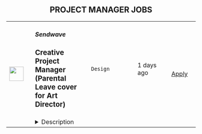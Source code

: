 <div align="center"><h2>PROJECT MANAGER JOBS</h2></div><table><tr>
                <td width="100" height="100" rowspan="2">
                    <img src="https://wwr-pro.s3.amazonaws.com/logos/0081/6324/logo.gif" width="38px" height="auto">
                </td>
                <td width="300">
                    <h5>Sendwave</h5>
                    <h3> Creative Project Manager (Parental Leave cover for Art Director)</h3>
                </td>
                <td width="300">
                    <code>Design</code>
                </td>
                <td width="200">
                <text>1 days ago</text>
                </td>
                <td width="100" rowspan="2">
                <a href="https://weworkremotely.com/remote-jobs/sendwave-creative-project-manager-parental-leave-cover-for-art-director" align="right" target="_blank">Apply</a>
                </td>
            </tr>
            <tr>
                <td colspan="3">
                <details><summary>Description</summary>
                <img src="https://we-work-remotely.imgix.net/logos/0081/6324/logo.gif?ixlib=rails-4.0.0&w=50&h=50&dpr=2&fit=fill&auto=compress" />

<p>
  <strong>Headquarters:</strong> Boston, MA
    <br /><strong>URL:</strong> <a href="https://sendwave.com">https://sendwave.com</a>
</p>

<div>
<br>We are seeking a Full-time Creative Project Manager for <strong>8 months starting Sept 26th, 2022, while the Head of Brand and Design is out on parental leave.</strong><br><br>Managing a team of 2 designers, the Creative Project Manager is responsible for supporting, coordinating, and delivering projects and campaigns to support key marketing initiatives across all regions. You will work closely with our channel leads, market launchers, and other stakeholders from Sendwave to efficiently bring new ideas and creative approaches to enhance effective marketing/growth solutions and strategies while ensuring brand consistency. Key to this is your knowledge of marketing channels, the creative, and the film production processes. Additionally, we'll be refreshing our visual identity in the upcoming years and we will need you to help manage this project.<br><br>
</div><div><strong><br>In your first few months you’ll:</strong></div><ol>
<li>Manage and provide support for day-to-day responsibilities of the Creative team</li>
<li>Manage the briefing process to ensure the Creative team has what they need to complete projects with clear deliverables and guidelines through the project management tool, Shortcut</li>
<li>Work with internal stakeholders to develop project timelines and ensure successful project completion</li>
<li>Work with production agencies to produce all videos content</li>
<li>Work on small to large-scale campaigns while finding ways to fit in day-to-day needs</li>
<li>Manage and maintain daily project status</li>
<li>Manage the creative budget</li>
</ol><div><strong>What you bring to the table:</strong></div><ul>
<li>5+ years in a Creative Project Management role</li>
<li>Experience with Project management tools (Jira, Shortcut for example)</li>
<li>History leading a creative team from project conception through implementation</li>
<li>Excellent time management skills with an eagerness to meet deadlines</li>
<li>Effective navigation of the creative process and feedback loops</li>
<li>Deep knowledge of design principles and copywriting</li>
<li>Great communication and interpersonal skills</li>
<li>Excellent organizational and multitasking skills</li>
<li>Strong business acumen skills: Ability to assess risk &amp; opportunity, critical thinking and problem solving</li>
<li>Attention to details</li>
<li>Native or fluent in English</li>
</ul><div><strong>Bonus points if you:</strong></div><ul>
<li>Have used the project management tool, Shortcut specifically</li>
<li>Have creative skills like copywriting and visual design</li>
<li>Able to work autonomously, and understand that teamwork is key to success</li>
<li>Experience managing a distributed team</li>
<li>Experience working for an app-based business</li>
<li>Are a self-starter, take initiative, and require little day-to-day direction to be successful</li>
<li>Are passionate about achieving Sendwave's mission and are excited at the prospect of lowering remittance costs for the communities we serve.</li>
</ul><div><strong>Keys details:</strong></div><ul>
<li>You can work remotely as long as you have reliable Internet access. You can be based in any of the following countries if you have the right to work there and will not need employer sponsorship during your employment duration</li>
<li>Our company is 100% remote and has been since we were founded. Sendwave hires new team members in countries around the world. All of our roles are remote, however, some roles may carry specific location-based eligibility requirements. Our Recruiting team can help answer any questions about location as we move further into recruiting process.(#LI- Remote)</li>
</ul><div><strong><br>And best of all:</strong></div><ul>
<li>Our team of over 400 employees, fully distributed across the world. We are working from coffee shops, homes, and coworking spaces — making us one of the larger fully distributed growth-stage startups in the world.</li>
<li>Proud parents, community organizers, farmers, play in bands, teach yoga, YouTube influencers, former Olympians, and serial entrepreneurs.</li>
<li>We collectively speak over twenty languages, including Akuapem, Amharic, Bengali, Ewe, Fante, Ga, Igbo, Kalenjin, Luganda, Oromo, Somali, Swahili, Wolof, Bulgarian, Croatian, Czech, Danish, Dutch, English, Estonian, Finnish, French, German, Greek, Hungarian, Irish, Italian, Latvian, Lithuanian, Maltese, Polish, Portuguese, Romanian, Slovak, Slovenian, Spanish and Swedish.</li>
<li>Our new collaborators at WorldRemit, another remittance company. We recently joined forces, and we’re excited about the ways we can continue to provide the best service to our users.</li>
</ul>

<p><strong>To apply:</strong> <a href="https://weworkremotely.com/remote-jobs/sendwave-creative-project-manager-parental-leave-cover-for-art-director">https://weworkremotely.com/remote-jobs/sendwave-creative-project-manager-parental-leave-cover-for-art-director</a></p>

                </details>
                </td>
            </tr>,<tr>
                <td width="100" height="100" rowspan="2">
                    <img src="https://wwr-pro.s3.amazonaws.com/logos/0015/1660/logo.gif" width="38px" height="auto">
                </td>
                <td width="300">
                    <h5>Ombu Labs</h5>
                    <h3> Senior Project Manager</h3>
                </td>
                <td width="300">
                    <code>All Other Remote</code>
                </td>
                <td width="200">
                <text>1 days ago</text>
                </td>
                <td width="100" rowspan="2">
                <a href="https://weworkremotely.com/remote-jobs/ombu-labs-senior-project-manager" align="right" target="_blank">Apply</a>
                </td>
            </tr>
            <tr>
                <td colspan="3">
                <details><summary>Description</summary>
                <img src="https://we-work-remotely.imgix.net/logos/0015/1660/logo.gif?ixlib=rails-4.0.0&w=50&h=50&dpr=2&fit=fill&auto=compress" />

<p>
  <strong>Headquarters:</strong> Philadelphia, PA
    <br /><strong>URL:</strong> <a href="https://go.ombulabs.com/weworkremotely">https://go.ombulabs.com/weworkremotely</a>
</p>

<ul>
<li>Full-time, 40 hours/week, Remote</li>
<li>4 hours/day overlap with UTC-5</li>
<li>Mid to Senior Level </li>
</ul><div>
<strong><br>Job Summary<br></strong><br>
</div><div> As part of our small and dynamic team, you will manage projects coming from <a href="https://www.ombulabs.com/">OmbuLabs.com</a> and <a href="https://www.fastruby.io/">FastRuby.io</a>, our Rails upgrade service. </div><div>
<br> Our client projects are for medium to very large companies and range from shorter engagements of just a few weeks to multi-month commitments. These can be maintenance or product development engagements in an agency setting, so the ability to conciliate an Agile way of working with client deadlines and expectations is a must. Being a proactive and involved team member will help you succeed in this role. We value excellent communication and self-starter! <br><br>
</div><div> You will be managing ongoing projects using agile/lean methodologies, as well as discussing projects and building relationships with clients. <br><br>
</div><div><strong><br> We Want to Hear from You if You Love: </strong></div><ul>
<li>Agile methodologies, like Scrum and Kanban</li>
<li>Managing Goal-Oriented Teams</li>
<li>Helping teams be successful and continuously improve</li>
<li>Facilitating good retrospectives and making sure action points are addressed</li>
<li>Digging deep to find the root cause of problems and ensuring these are fixed so problems don't happen again</li>
<li>Understanding the whole portfolio of projects and contributing to the overall client operations process at the company</li>
<li>Working with projects, products, and the mix of both</li>
</ul><div><br></div><div><strong>It's a plus if you're familiar with:</strong></div><ul>
<li>Jira</li>
<li>GitHub</li>
<li>Heroku</li>
<li>Trello</li>
<li>Zapier</li>
</ul><div><br></div><div><strong>You Are:</strong></div><ul>
<li>An excellent communicator and organizer</li>
<li>A decision maker</li>
<li>Someone detail-oriented and practical</li>
<li>A great listener who can ask questions for clarification to uncover and articulate unspoken requirements</li>
<li>Experienced and knowledgeable enough about the software industry to be able to ask informed questions.</li>
<li>Solid knowledge of project management tools (we are currently using Jira for most projects)</li>
<li>Experienced with product management and working with product designers</li>
<li>Experienced with product metrics and agile metrics</li>
</ul><div><br></div><div><strong>Does any of this sound like you? If so, we want to hear from you!</strong></div><div><strong><br>About this Role</strong></div><div>
<br> You’ll be leading project execution for current and future clients, helping facilitate communication, remove blockers and ensure the team has everything they need to be successful. You’ll be keeping projects on schedule and on budget. </div><div>
<br> Some of your tasks will include: </div><ul>
<li>Confer with clients and team members by email and in Zoom/Meet meetings</li>
<li>Check to ensure that appropriate changes were made to resolve clients' problems</li>
<li>Develop and maintain long-term relationships with clients which result in new business opportunities</li>
<li>Ensures that projects are completed in a timely fashion</li>
<li>Communicate client needs and opportunities to the dev team to drive possible enhancements</li>
<li>Keep records of client interactions or transactions, recording details of inquiries, complaints, or comments, as well as actions taken</li>
<li>Work in tandem with the sales team to find new opportunities</li>
<li>Manage projects within client relationships, working to carry out client goals while meeting company goals</li>
<li>Collaborates with our Director of Operations and our Senior Engineering Manager to achieve a smoothly running team</li>
</ul><div> Other requirements: </div><ul>
<li>Strong communicator and collaborator.</li>
<li>Can hit the ground running and get up to speed quickly</li>
<li>Resourceful and a good creative problem solver</li>
<li>Comfortable and experienced with deadlines</li>
<li>Has great attention to detail and brand quality</li>
<li>Takes ownership and pride in their work</li>
<li>Is not afraid of new challenges</li>
<li>Loves learning new things and can implement new ideas quickly</li>
<li>Adapts really well to changes on-the-go</li>
<li>Can juggle lots of moving pieces while staying organized</li>
</ul><div>
<br> This is a <strong>remote full-time position</strong>. We require at least 4 hours to overlap our main timezone (Eastern Standard Time). <br><strong><br>About Our Company<br></strong><br>
</div><div> OmbuLabs is a boutique agency made up of talented individuals. We are an inclusive team who values the diversity of all kinds. We help our clients feel confident that we understand their needs and always strive to go above and beyond expectations. We care about each other and the work that we do. As an organization, we prioritize a sustainable and flexible work environment that enables us to balance our lives with providing high-quality expert support to our clients. </div><div>
<br> Before you apply, please read about <a href="https://www.ombulabs.com/blog/values/our-values.html">our core values</a>. <br><br>
</div><div> We are a small team of full-time employees and contractors. Currently, our team is about 25 people, but growing quickly. We really like each other and value our team culture of openness and fun. One thing about us is that our favorite movie is <strong>Matilda</strong> (yes, we all love it! 🎀📚🏫🦎). <br><br>
</div><div>
<br> Our team currently enjoys these benefits: <br><br>
</div><ul>
<li>Remote work from anywhere (we currently have team members in 8 countries).</li>
<li>Flexible hours. We only require a 4-hour overlap between 9 am to 5 pm UTC-5 (i.e. East Coast Time).</li>
<li>We offer competitive salaries and career growth opportunities.</li>
<li>$400 yearly stipend for your home office.</li>
<li>Optional $400 a month stipend for a co-working space.</li>
<li>$1000 a year learning budget.</li>
<li>Yearly team retreats. The last one was in <a href="https://www.ombulabs.com/blog/agile/remote/team-retreat-for-remote-companies.html">Punta Cana, Dominican Republic</a>.</li>
<li>Parental leave of 8 weeks 100% paid and up to 6 months off.</li>
<li>2 weeks paid vacation, plus one day for every year with the company, and holidays. We also offer flexible sick days and personal time off.</li>
<li>The whole team takes off the last week of the year.</li>
<li>We encourage you to take off holidays your country celebrates.</li>
<li>English classes for non-native speakers</li>
<li>A work laptop (MacBook Pro)</li>
<li>Tickets to conferences</li>
</ul><div>
<strong><br>Ready to Apply? Great!<br></strong><br>
</div><div> Our application is a quick questionnaire. We don’t require a cover letter or resume. Instead, we have a few questions for you to answer.</div><div>
<br> OmbuLabs believes in workplace diversity. We encourage qualified candidates from all backgrounds and parts of the world to apply. <br><br>
</div><div> OmbuLabs (The Lean Software Boutique LLC) does not discriminate in employment matters on the basis of race, color, religion, gender, national origin, age, military service eligibility, veteran status, sexual orientation, marital status, special needs/conditions, or any other protected class. </div><div>
<br> We believe that diverse teams are smarter teams. There is value in diversity. Ensuring that our teams include talented and diverse people from all over the world helps us to stay competitive in an industry lacking in diversity. </div><div>
<br> Thank you! <br><br>
</div><div><br></div>

<p><strong>To apply:</strong> <a href="https://weworkremotely.com/remote-jobs/ombu-labs-senior-project-manager">https://weworkremotely.com/remote-jobs/ombu-labs-senior-project-manager</a></p>

                </details>
                </td>
            </tr></table>